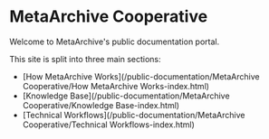 MetaArchive Cooperative
=======================

Welcome to MetaArchive's public documentation portal.

This site is split into three main sections:
* [How MetaArchive Works](/public-documentation/MetaArchive Cooperative/How MetaArchive Works-index.html)
* [Knowledge Base](/public-documentation/MetaArchive Cooperative/Knowledge Base-index.html)
* [Technical Workflows](/public-documentation/MetaArchive Cooperative/Technical Workflows-index.html)
